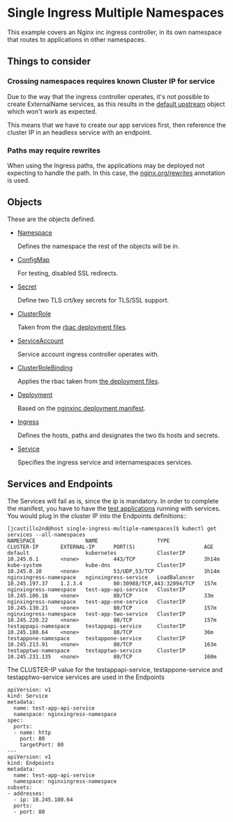 # Single Ingress Multiple Namespaces #

This example covers an Nginx inc ingress controller, in its own namespace that
routes to applications in other namespaces.

## Things to consider ##

### Crossing namespaces requires known Cluster IP for service ###

Due to the way that the ingress controller operates, it's not possible to
create ExternalName services, as this results in the [default upstream][1]
object which won't work as expected.

This means that we have to create our app services first, then reference the
cluster IP in an headless service with an endpoint.

### Paths may require rewrites ###

When using the Ingress paths, the applications may be deployed not expecting to
handle the path. In this case, the [nginx.org/rewrites][2] annotation is used.

## Objects ##

These are the objects defined.

* [Namespace](./manifests/Namespace.yaml)

  Defines the namespace the rest of the objects will be in.

* [ConfigMap](./manifests/ConfigMap.yaml)

  For testing, disabled SSL redirects.

* [Secret](./manifests/Secret.yaml)

  Define two TLS crt/key secrets for TLS/SSL support.

* [ClusterRole](./manifests/ClusterRole.yaml)

  Taken from the [rbac deployment files][3].

* [ServiceAccount](./manifests/ServiceAccount.yaml)

  Service account ingress controller operates with.

* [ClusterRoleBinding](./manifests/ClusterRoleBinding.yaml)

  Applies the rbac taken from [the deployment files][3].

* [Deployment](./manifests/Deployment.yaml)

  Based on the [nginxinc deployment manifest][4].

* [Ingress](./manifests/Ingress.yaml)

  Defines the hosts, paths and designates the two tls hosts and secrets.

* [Service](./manifests/Service.yaml)

  Specifies the ingress service and internamespaces services.

## Services and Endpoints ##

The Services will fail as is, since the ip is mandatory. In order to complete
the manifest, you have to have the [test applications][5] running with
services. You would plug in the cluster IP into the Endpoints definitions::

    [jcastillo2nd@host single-ingress-multiple-namespaces]$ kubectl get services --all-namespaces
    NAMESPACE                NAME                   TYPE           CLUSTER-IP       EXTERNAL-IP      PORT(S)                      AGE
    default                  kubernetes             ClusterIP      10.245.0.1       <none>           443/TCP                      3h14m
    kube-system              kube-dns               ClusterIP      10.245.0.10      <none>           53/UDP,53/TCP                3h14m
    nginxingress-namespace   nginxingress-service   LoadBalancer   10.245.197.37    1.2.3.4          80:30988/TCP,443:32094/TCP   157m
    nginxingress-namespace   test-app-api-service   ClusterIP      10.245.106.16    <none>           80/TCP                       33m
    nginxingress-namespace   test-app-one-service   ClusterIP      10.245.130.21    <none>           80/TCP                       157m
    nginxingress-namespace   test-app-two-service   ClusterIP      10.245.220.22    <none>           80/TCP                       157m
    testappapi-namespace     testappapi-service     ClusterIP      10.245.180.64    <none>           80/TCP                       36m
    testappone-namespace     testappone-service     ClusterIP      10.245.213.91    <none>           80/TCP                       163m
    testapptwo-namespace     testapptwo-service     ClusterIP      10.245.231.135   <none>           80/TCP                       160m

The CLUSTER-IP value for the testappapi-service, testappone-service and
testapptwo-service services are used in the Endpoints

    apiVersion: v1
    kind: Service
    metadata:
      name: test-app-api-service
      namespace: nginxingress-namespace
    spec:
      ports:
      - name: http
        port: 80
        targetPort: 80
    ---
    apiVersion: v1
    kind: Endpoints
    metadata:
      name: test-app-api-service
      namespace: nginxingress-namespace
    subsets:
    - addresses:
      - ip: 10.245.180.64
      ports:
      - port: 80


[1]: https://github.com/nginxinc/kubernetes-ingress/blob/release-1.4/internal/nginx/nginx.go#L182
[2]: https://github.com/nginxinc/kubernetes-ingress/blob/master/docs/configmap-and-annotations.md#summary-of-configmap-and-annotations
[3]: https://github.com/nginxinc/kubernetes-ingress/blob/master/deployments/rbac/rbac.yaml
[4]: https://github.com/nginxinc/kubernetes-ingress/blob/master/deployments/deployment/nginx-ingress.yaml
[5]: ../test-apps/
